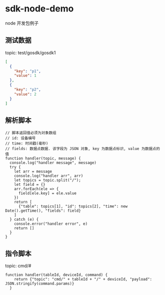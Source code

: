 # sdk-node-demo

node 开发包例子

## 测试数据

topic: test/gosdk/gosdk1

```json
[
  {
    "key": "p1",
    "value": 1
  },
  {
    "key": "p2",
    "value": 2
  }
]
```

## 解析脚本

```javascripta
// 脚本返回值必须为对象数组
// id: 设备编号
// time: 时间戳(毫秒)
// fields: 数据点数据. 该字段为 JSON 对象, key 为数据点标识, value 为数据点的值
function handler(topic, message) {
  console.log("handler message", message)
  try {
    let arr = message
    console.log("handler arr", arr)
    let topics = topic.split("/");
    let field = {}
    arr.forEach(ele => {
      field[ele.key] = ele.value
    })
    return [
      {"table": topics[1], "id": topics[2], "time": new Date().getTime(), "fields": field}
    ]
  } catch (e) {
    console.error("handler error", e)
    return []
  }
}
```

## 指令脚本

topic: cmd/#

```javascripta
function handler(tableId, deviceId, command) {
    return {"topic": "cmd/" + tableId + "/" + deviceId, "payload": JSON.stringify(command.params)}
  }
```